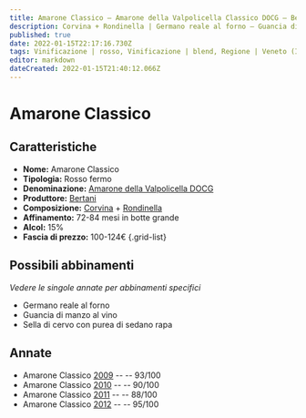 ```yaml
---
title: Amarone Classico – Amarone della Valpolicella Classico DOCG – Bertani – Veneto (IT) – 100-124€ – 3★-5★
description: Corvina + Rondinella | Germano reale al forno – Guancia di manzo al vino – Sella di cervo con purea di sedano rapa
published: true
date: 2022-01-15T22:17:16.730Z
tags: Vinificazione | rosso, Vinificazione | blend, Regione | Veneto (IT), Vinificazione | fermo, Vitigni | Corvina, Vitigni | Corvinone, Vitigni | Rondinella, Prezzi | 100-124€, Valutazioni | 5 stelle, Alimento | germano, Alimento | manzo, Alimento | cervo, Cottura | al forno, Aromatizzazione | al vino, Aromatizzazione | con purea di sedano rapa
editor: markdown
dateCreated: 2022-01-15T21:40:12.066Z
---
```


# Amarone Classico

## Caratteristiche
- **Nome:** Amarone Classico
- **Tipologia:** Rosso fermo
- **Denominazione:** [Amarone della Valpolicella DOCG](/denominazioni/Italia/Veneto/DOCG/Amarone-della-Valpolicella)
- **Produttore:** [Bertani](/produttori/Italia/Veneto/Bertani) 
- **Composizione:** [Corvina](/vitigni/Italia/corvina) + [Rondinella](/vitigni/Italia/rondinella)
- **Affinamento:** 72-84 mesi in botte grande
- **Alcol:** 15%
- **Fascia di prezzo:** 100-124€
{.grid-list}


## Possibili abbinamenti
*Vedere le singole annate per abbinamenti specifici*

- Germano reale al forno
- Guancia di manzo al vino
- Sella di cervo con purea di sedano rapa

## Annate
- Amarone Classico [2009](vini/Italia/Veneto/Bertani/Amarone-Classico/2009) -- <span class="star-5"></span> -- 93/100
- Amarone Classico [2010](vini/Italia/Veneto/Bertani/Amarone-Classico/2010) -- <span class="star-4"></span> -- 90/100
- Amarone Classico [2011](vini/Italia/Veneto/Bertani/Amarone-Classico/2011) -- <span class="star-3"></span> -- 88/100
- Amarone Classico [2012](vini/Italia/Veneto/Bertani/Amarone-Classico/2012) -- <span class="star-5"></span> -- 95/100